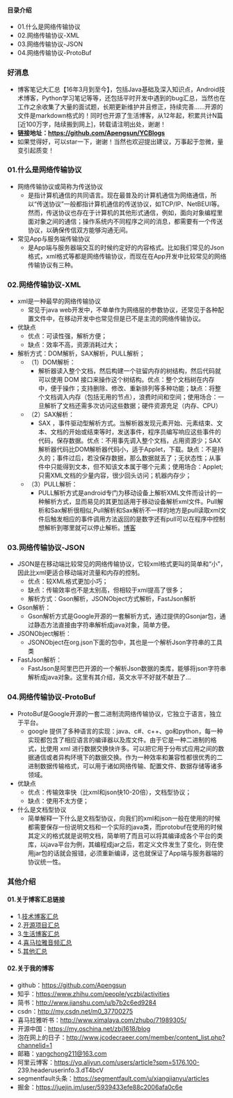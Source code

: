 #### 目录介绍
- 01.什么是网络传输协议
- 02.网络传输协议-XML
- 03.网络传输协议-JSON
- 04.网络传输协议-ProtoBuf


### 好消息
- 博客笔记大汇总【16年3月到至今】，包括Java基础及深入知识点，Android技术博客，Python学习笔记等等，还包括平时开发中遇到的bug汇总，当然也在工作之余收集了大量的面试题，长期更新维护并且修正，持续完善……开源的文件是markdown格式的！同时也开源了生活博客，从12年起，积累共计N篇[近100万字，陆续搬到网上]，转载请注明出处，谢谢！
- **链接地址：https://github.com/Apengsun/YCBlogs**
- 如果觉得好，可以star一下，谢谢！当然也欢迎提出建议，万事起于忽微，量变引起质变！



### 01.什么是网络传输协议
- 网络传输协议或简称为传送协议
    - 是指计算机通信的共同语言。现在最普及的计算机通信为网络通信，所以“传送协议”一般都指计算机通信的传送协议，如TCP/IP、NetBEUI等。然而，传送协议也存在于计算机的其他形式通信，例如，面向对象编程里面对象之间的通信；操作系统内不同程序之间的消息，都需要有一个传送协议，以确保传信双方能够沟通无间。
- 常见App与服务端传输协议
    - 是App端与服务器端交互的时候约定好的内容格式。比如我们常见的Json格式，xml格式等都是网络传输协议，而现在在App开发中比较常见的网络传输协议有三种。




### 02.网络传输协议-XML
- xml是一种最早的网络传输协议
    - 常见于java web开发中，不单单作为网络层的参数协议，还常见于各种配置文件中，在移动开发中也常见但是已不是主流的网络传输协议。
- 优缺点
    - 优点：可读性强，解析方便；
    - 缺点：效率不高，资源消耗过大；
- 解析方式：DOM解析，SAX解析，PULL解析；
    - （1）DOM解析：
        - 解析器读入整个文档，然后构建一个驻留内存的树结构，然后代码就可以使用 DOM 接口来操作这个树结构。优点：整个文档树在内存中，便于操作；支持删除、修改、重新排列等多种功能；缺点：将整个文档调入内存（包括无用的节点），浪费时间和空间；使用场合：一旦解析了文档还需多次访问这些数据；硬件资源充足（内存、CPU）
    - （2）SAX解析：
        - SAX ，事件驱动型解析方式。当解析器发现元素开始、元素结束、文本、文档的开始或结束等时，发送事件，程序员编写响应这些事件的代码，保存数据。优点：不用事先调入整个文档，占用资源少；SAX解析器代码比DOM解析器代码小，适于Applet，下载。缺点：不是持久的；事件过后，若没保存数据，那么数据就丢了；无状态性；从事件中只能得到文本，但不知该文本属于哪个元素；使用场合：Applet;只需XML文档的少量内容，很少回头访问；机器内存少；
    - （3）PULL解析：
        - PULL解析方式是android专门为移动设备上解析XML文件而设计的一种解析方式，显而易见的其更加适用于移动设备解析xml文件。Pull解析和Sax解析很相似,Pull解析和Sax解析不一样的地方是pull读取xml文件后触发相应的事件调用方法返回的是数字还有pull可以在程序中控制想解析到哪里就可以停止解析。[博客](https://github.com/Apengsun/YCBlogs)


### 03.网络传输协议-JSON
- JSON是在移动端比较常见的网络传输协议，它较xml格式更叫的简单和“小”，因此比xml更适合移动端对流量和内存的控制。
    - 优点：较XML格式更加小巧；
    - 缺点：传输效率也不是太别高，但相较于xml提高了很多；
    - 解析方式：Gson解析，JSONObject方式解析，FastJson解析
- Gson解析：
    - Gson解析方式是Google开源的一套解析方式，通过提供的Gsonjar包，通过静态方法直接由字符串解析成java对象，简单方便。
- JSONObject解析：
    - JSONObject在org.json下面的包中，其也是一个解析Json字符串的工具类
- FastJson解析：
    - FastJson是阿里巴巴开源的一个解析Json数据的类库，能够将json字符串解析成java对象。这里有其介绍，英文水平不好就不献丑了...


### 04.网络传输协议-ProtoBuf
- ProtoBuf是Google开源的一套二进制流网络传输协议，它独立于语言，独立于平台。
    - google 提供了多种语言的实现：java、c#、c++、go和python，每一种实现都包含了相应语言的编译器以及库文件。由于它是一种二进制的格式，比使用 xml 进行数据交换快许多。可以把它用于分布式应用之间的数据通信或者异构环境下的数据交换。作为一种效率和兼容性都很优秀的二进制数据传输格式，可以用于诸如网络传输、配置文件、数据存储等诸多领域。
- 优缺点
    - 优点：传输效率快（比xml和json快10-20倍），文档型协议；
    - 缺点：使用不太方便；
- 什么是文档型协议
    - 简单解释一下什么是文档型协议，向我们的xml和json一般在使用的时候都需要保存一份说明文档和一个实际的java类，而protobuf在使用的时候其定义的格式就是说明文档，简单明了而且可以将其编译成各个平台的类库，以java平台为例，其编程成jar之后，若定义文件发生了变化，则在使用jar包的话就会报错，必须重新编译，这也就保证了App端与服务器端的协议统一性。



### 其他介绍
#### 01.关于博客汇总链接
- 1.[技术博客汇总](https://www.jianshu.com/p/614cb839182c)
- 2.[开源项目汇总](https://blog.csdn.net/m0_37700275/article/details/80863574)
- 3.[生活博客汇总](https://blog.csdn.net/m0_37700275/article/details/79832978)
- 4.[喜马拉雅音频汇总](https://www.jianshu.com/p/f665de16d1eb)
- 5.[其他汇总](https://www.jianshu.com/p/53017c3fc75d)



#### 02.关于我的博客
- github：https://github.com/Apengsun
- 知乎：https://www.zhihu.com/people/yczbj/activities
- 简书：http://www.jianshu.com/u/b7b2c6ed9284
- csdn：http://my.csdn.net/m0_37700275
- 喜马拉雅听书：http://www.ximalaya.com/zhubo/71989305/
- 开源中国：https://my.oschina.net/zbj1618/blog
- 泡在网上的日子：http://www.jcodecraeer.com/member/content_list.php?channelid=1
- 邮箱：yangchong211@163.com
- 阿里云博客：https://yq.aliyun.com/users/article?spm=5176.100- 239.headeruserinfo.3.dT4bcV
- segmentfault头条：https://segmentfault.com/u/xiangjianyu/articles
- 掘金：https://juejin.im/user/5939433efe88c2006afa0c6e




